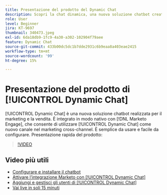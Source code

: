 ```yaml
---
title: Presentazione del prodotto del Dynamic Chat
description: Scopri la chat dinamica, una nuova soluzione chatbot creata da Adobe per il marketing e le vendite.
role: User
level: Beginner
jira: KT-9697
thumbnail: 340473.jpeg
exl-id: 6da18db9-1fc9-4a30-a302-102904f79aee
feature: Dynamic Chat
source-git-commit: 433b00dc5dc1b7dde2931c6b9eaa8a403eae2415
workflow-type: tm+mt
source-wordcount: '99'
ht-degree: 15%

---
```


# Presentazione del prodotto di [!UICONTROL Dynamic Chat]

[!UICONTROL Dynamic Chat]  è una nuova soluzione chatbot realizzata per il marketing e la vendita. È integrato in modo nativo con [!DNL Marketo Engage], che consente di utilizzare [!UICONTROL Dynamic Chat]  come nuovo canale nel marketing cross-channel. È semplice da usare e facile da configurare. Presentazione rapida del prodotto:

>[!VIDEO](https://video.tv.adobe.com/v/340473/?quality=12&learn=on)

## Video più utili

* [Configurare e installare il chatbot](setup.md)
* [Attivare l’integrazione Marketo con [!UICONTROL Dynamic Chat]](marketo-integration.md)
* [Aggiungi e gestisci gli utenti di [!UICONTROL Dynamic Chat]](user-management.md)
* [Vai live in soli 15 minuti](go-live-in-15-minutes.md)
